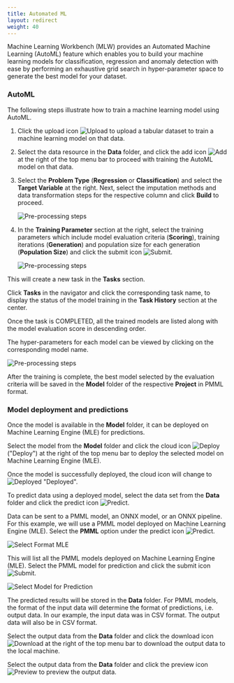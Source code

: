 ```yaml
---
title: Automated ML
layout: redirect
weight: 40
---
```


Machine Learning Workbench (MLW) provides an Automated Machine Learning (AutoML) feature which enables you to build your machine learning models for classification, regression and anomaly detection with ease by performing an exhaustive grid search in hyper-parameter space to generate the best model for your dataset.

### AutoML

The following steps illustrate how to train a machine learning model using AutoML.

1. Click the upload icon <img src="/images/zementis/mlw-upload-icon.png" alt="Upload" style="display:inline-block; margin:0"> to upload a tabular dataset to train a machine learning model on that data.

2. Select the data resource in the **Data** folder, and click the add icon <img src="/images/zementis/mlw-new-automl-icon.png" alt="Add" style="display:inline-block; margin:0"> at the right of the top menu bar to proceed with training the AutoML model on that data.

3. Select the **Problem Type** (**Regression** or **Classification**) and select the **Target Variable** at the right. Next, select the imputation methods and data transformation steps for the respective column and click **Build** to proceed.

    ![Pre-processing steps](/images/zementis/mlw-app-automl-pre.png)

5. In the **Training Parameter** section at the right, select the training parameters which include model evaluation criteria (**Scoring**), training iterations (**Generation**) and population size for each generation (**Population Size**) and click the submit icon <img src="/images/zementis/mlw-submit-icon.png" alt="Submit" style="display:inline-block; margin:0">.

	![Pre-processing steps](/images/zementis/mlw-app-automl-trainparam.png)

This will create a new task in the **Tasks** section.

Click **Tasks** in the navigator and click the corresponding task name, to display the status of the model training in the **Task History** section at the center.

Once the task is COMPLETED, all the trained models are listed along with the model evaluation score in descending order.

The hyper-parameters for each model can be viewed by clicking on the corresponding model name.

![Pre-processing steps](/images/zementis/mlw-app-automl-hyper.png)

After the training is complete, the best model selected by the evaluation criteria will be saved in the **Model** folder of the respective **Project** in PMML format.

### Model deployment and predictions

Once the model is available in the **Model** folder, it can be deployed on Machine Learning Engine (MLE) for predictions.

Select the model from the **Model** folder and click the cloud icon <img src="/images/zementis/mlw-deploy-icon.png" alt="Deploy" style="display:inline-block; margin:0"> ("Deploy") at the right of the top menu bar to deploy the selected model on Machine Learning Engine (MLE).

Once the model is successfully deployed, the cloud icon will change to <img src="/images/zementis/mlw-deployed-icon.png" alt="Deployed" style="display:inline-block; margin:0"> "Deployed".

To predict data using a deployed model, select the data set from the **Data** folder and click the predict icon <img src="/images/zementis/mlw-predict-icon.png" alt="Predict" style="display:inline-block; margin:0">.

Data can be sent to a PMML model, an ONNX model, or an ONNX pipeline. For this example, we will use a PMML model deployed on Machine Learning Engine (MLE). Select the **PMML** option under the predict icon <img src="/images/zementis/mlw-predict-icon.png" alt="Predict" style="display:inline-block; margin:0">.

![Select Format MLE](/images/zementis/mlw-app-automl-predict.png)

This will list all the PMML models deployed on Machine Learning Engine (MLE). Select the PMML model for prediction and click the submit icon <img src="/images/zementis/mlw-submit-icon.png" alt="Submit" style="display:inline-block; margin:0">.

![Select Model for Prediction](/images/zementis/mlw-app-automl-predict-model-select.png)

The predicted results will be stored in the **Data** folder. For PMML models, the format of the input data will determine the format of predictions, i.e. output data. In our example, the input data was in CSV format. The output data will also be in CSV format.

Select the output data from the **Data** folder and click the download icon <img src="/images/zementis/mlw-download-icon.png" alt="Download" style="display:inline-block; margin:0"> at the right of the top menu bar to download the output data to the local machine.

Select the output data from the **Data** folder and click the preview icon <img src="/images/zementis/mlw-preview-icon.png" alt="Preview" style="display:inline-block; margin:0"> to preview the output data.
